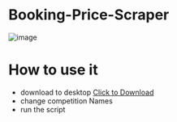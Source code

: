 # Booking-Price-Scraper
![image](https://user-images.githubusercontent.com/51888893/219661216-062ea266-46c1-4c09-92f5-87bff48a4d69.png)

# How to use it
- download to desktop <a href="script.py" download>Click to Download</a>
- change competition Names
- run the script
